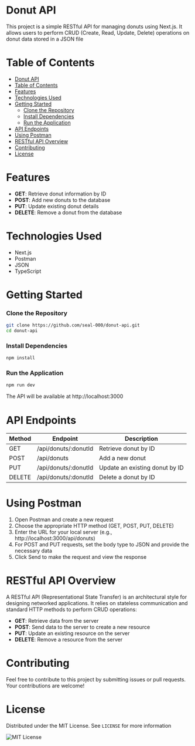 # Donut API 

This project is a simple RESTful API for managing donuts using Next.js. It allows users to perform CRUD (Create, Read, Update, Delete) operations on donut data stored in a JSON file


# Table of Contents
- [Donut API](#donut-api)
- [Table of Contents](#table-of-contents)
- [Features](#features)
- [Technologies Used](#technologies-used)
- [Getting Started](#getting-started)
    - [Clone the Repository](#clone-the-repository)
    - [Install Dependencies](#install-dependencies)
    - [Run the Application](#run-the-application)
- [API Endpoints](#api-endpoints)
- [Using Postman](#using-postman)
- [RESTful API Overview](#restful-api-overview)
- [Contributing](#contributing)
- [License](#license)

# Features
- **GET**: Retrieve donut information by ID
- **POST**: Add new donuts to the database
- **PUT**: Update existing donut details
- **DELETE**: Remove a donut from the database
# Technologies Used
- Next.js
- Postman
- JSON
- TypeScript

# Getting Started

### Clone the Repository

```bash
git clone https://github.com/seal-000/donut-api.git
cd donut-api
```

### Install Dependencies
```bash
npm install
```

### Run the Application
```bash
npm run dev
```
The API will be available at http://localhost:3000


# API Endpoints
| Method | Endpoint            | Description                        |
|--------|---------------------|------------------------------------|
| GET    | /api/donuts/:donutId     | Retrieve donut by ID               |
| POST   | /api/donuts         | Add a new donut                    |
| PUT    | /api/donuts/:donutId     | Update an existing donut by ID     |
| DELETE | /api/donuts/:donutId     | Delete a donut by ID               |

# Using Postman
1. Open Postman and create a new request
2. Choose the appropriate HTTP method (GET, POST, PUT, DELETE)
3. Enter the URL for your local server (e.g., http://localhost:3000/api/donuts)
4. For POST and PUT requests, set the body type to JSON and provide the necessary data
5. Click Send to make the request and view the response
# RESTful API Overview
A RESTful API (Representational State Transfer) is an architectural style for designing networked applications. It relies on stateless communication and standard HTTP methods to perform CRUD operations:

- **GET**: Retrieve data from the server
- **POST**: Send data to the server to create a new resource
- **PUT**: Update an existing resource on the server
- **DELETE**: Remove a resource from the server


# Contributing
Feel free to contribute to this project by submitting issues or pull requests. Your contributions are welcome!


# License
Distributed under the MIT License. See `LICENSE` for more information

![MIT License](https://img.shields.io/badge/License-MIT-green.svg)
